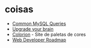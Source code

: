 # coisas

- [Common MySQL Queries](http://www.artfulsoftware.com/infotree/queries.php)
- [Upgrade your brain](https://github.com/pinceladasdaweb/Upgrade-your-brain) 
- [Colorion](https://www.colorion.co/) - Site de paletas de cores
- [Web Developer Roadmap](https://github.com/kamranahmedse/developer-roadmap)
